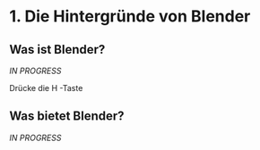 # 1. Die Hintergründe von Blender 
## Was ist Blender?

_IN PROGRESS_

Drücke die <brd>H</brd> -Taste 

## Was bietet Blender?

_IN PROGRESS_

